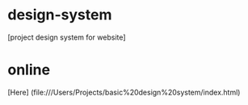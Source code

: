 # design-system

[project design system for website]

# online
[Here] (file:///Users/Projects/basic%20design%20system/index.html)

